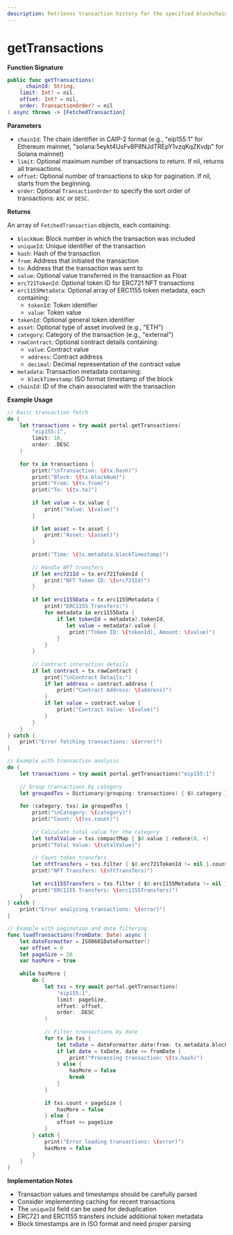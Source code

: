 ```yaml
---
description: Retrieves transaction history for the specified blockchain.
---
```


# getTransactions

**Function Signature**

```swift
public func getTransactions(
    _ chainId: String,
    limit: Int? = nil,
    offset: Int? = nil,
    order: TransactionOrder? = nil
) async throws -> [FetchedTransaction]
```

**Parameters**

* `chainId`: The chain identifier in CAIP-2 format (e.g., "eip155:1" for Ethereum mainnet, "solana:5eykt4UsFv8P8NJdTREpY1vzqKqZKvdp" for Solana mainnet)
* `limit`: Optional maximum number of transactions to return. If nil, returns all transactions.
* `offset`: Optional number of transactions to skip for pagination. If nil, starts from the beginning.
* `order`: Optional `TransactionOrder` to specify the sort order of transactions: `ASC` or `DESC`.

**Returns**

An array of `FetchedTransaction` objects, each containing:

* `blockNum`: Block number in which the transaction was included
* `uniqueId`: Unique identifier of the transaction
* `hash`: Hash of the transaction
* `from`: Address that initiated the transaction
* `to`: Address that the transaction was sent to
* `value`: Optional value transferred in the transaction as Float
* `erc721TokenId`: Optional token ID for ERC721 NFT transactions
* `erc1155Metadata`: Optional array of ERC1155 token metadata, each containing:
  * `tokenId`: Token identifier
  * `value`: Token value
* `tokenId`: Optional general token identifier
* `asset`: Optional type of asset involved (e.g., "ETH")
* `category`: Category of the transaction (e.g., "external")
* `rawContract`: Optional contract details containing:
  * `value`: Contract value
  * `address`: Contract address
  * `decimal`: Decimal representation of the contract value
* `metadata`: Transaction metadata containing:
  * `blockTimestamp`: ISO format timestamp of the block
* `chainId`: ID of the chain associated with the transaction

**Example Usage**

```swift
// Basic transaction fetch
do {
    let transactions = try await portal.getTransactions(
        "eip155:1",
        limit: 10,
        order: .DESC
    )
    
    for tx in transactions {
        print("\nTransaction: \(tx.hash)")
        print("Block: \(tx.blockNum)")
        print("From: \(tx.from)")
        print("To: \(tx.to)")
        
        if let value = tx.value {
            print("Value: \(value)")
        }
        
        if let asset = tx.asset {
            print("Asset: \(asset)")
        }
        
        print("Time: \(tx.metadata.blockTimestamp)")
        
        // Handle NFT transfers
        if let erc721Id = tx.erc721TokenId {
            print("NFT Token ID: \(erc721Id)")
        }
        
        if let erc1155Data = tx.erc1155Metadata {
            print("ERC1155 Transfers:")
            for metadata in erc1155Data {
                if let tokenId = metadata?.tokenId,
                   let value = metadata?.value {
                    print("Token ID: \(tokenId), Amount: \(value)")
                }
            }
        }
        
        // Contract interaction details
        if let contract = tx.rawContract {
            print("\nContract Details:")
            if let address = contract.address {
                print("Contract Address: \(address)")
            }
            if let value = contract.value {
                print("Contract Value: \(value)")
            }
        }
    }
} catch {
    print("Error fetching transactions: \(error)")
}

// Example with transaction analysis
do {
    let transactions = try await portal.getTransactions("eip155:1")
    
    // Group transactions by category
    let groupedTxs = Dictionary(grouping: transactions) { $0.category }
    
    for (category, txs) in groupedTxs {
        print("\nCategory: \(category)")
        print("Count: \(txs.count)")
        
        // Calculate total value for the category
        let totalValue = txs.compactMap { $0.value }.reduce(0, +)
        print("Total Value: \(totalValue)")
        
        // Count token transfers
        let nftTransfers = txs.filter { $0.erc721TokenId != nil }.count
        print("NFT Transfers: \(nftTransfers)")
        
        let erc1155Transfers = txs.filter { $0.erc1155Metadata != nil }.count
        print("ERC1155 Transfers: \(erc1155Transfers)")
    }
} catch {
    print("Error analyzing transactions: \(error)")
}

// Example with pagination and date filtering
func loadTransactions(fromDate: Date) async {
    let dateFormatter = ISO8601DateFormatter()
    var offset = 0
    let pageSize = 20
    var hasMore = true
    
    while hasMore {
        do {
            let txs = try await portal.getTransactions(
                "eip155:1",
                limit: pageSize,
                offset: offset,
                order: .DESC
            )
            
            // Filter transactions by date
            for tx in txs {
                let txDate = dateFormatter.date(from: tx.metadata.blockTimestamp)
                if let date = txDate, date >= fromDate {
                    print("Processing transaction: \(tx.hash)")
                } else {
                    hasMore = false
                    break
                }
            }
            
            if txs.count < pageSize {
                hasMore = false
            } else {
                offset += pageSize
            }
        } catch {
            print("Error loading transactions: \(error)")
            hasMore = false
        }
    }
}
```

**Implementation Notes**

* Transaction values and timestamps should be carefully parsed
* Consider implementing caching for recent transactions
* The `uniqueId` field can be used for deduplication
* ERC721 and ERC1155 transfers include additional token metadata
* Block timestamps are in ISO format and need proper parsing
